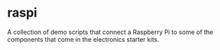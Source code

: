 # raspi
A collection of demo scripts that connect a Raspberry Pi to some of the components that come in the electronics starter kits.

